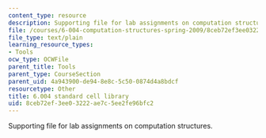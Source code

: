 ```yaml
---
content_type: resource
description: Supporting file for lab assignments on computation structures.
file: /courses/6-004-computation-structures-spring-2009/8ceb72ef3ee03222ae7c5ee2fe96bfc2_stdcell.jsim
file_type: text/plain
learning_resource_types:
- Tools
ocw_type: OCWFile
parent_title: Tools
parent_type: CourseSection
parent_uid: 4a943900-de94-8e8c-5c50-0874d4a8bdcf
resourcetype: Other
title: 6.004 standard cell library
uid: 8ceb72ef-3ee0-3222-ae7c-5ee2fe96bfc2
---
```

Supporting file for lab assignments on computation structures.

